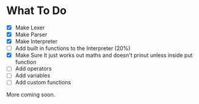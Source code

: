 # What To Do

 - [x] Make Lexer
 - [x] Make Parser
 - [x] Make Interpreter
 - [ ] Add built in functions to the Interpreter (20%)
 - [x] Make Sure It just works out maths and doesn't prinut unless inside put function
 - [ ] Add operators
 - [ ] Add variables
 - [ ] Add custom functions

More coming soon.
